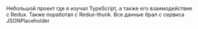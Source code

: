 Небольшой проект где я изучал TypeScript, а также его взаимодействие с Redux.
Также поработал с Redux-thunk. Все данные брал с сервиса JSONPlaceholder
